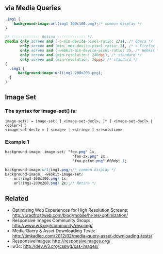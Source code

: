 ## via Media Queries
```css
.img1 {
    background-image:url(img1-100x100.png);/* common display */
}

/* ------------- Retina ------------- */
@media only screen and (-o-min-device-pixel-ratio: 2/1), /* Opera */
       only screen and (min--moz-device-pixel-ratio: 2), /* < Firefox 16 */
       only screen and (-webkit-min-device-pixel-ratio: 2), /* Webkit */
       only screen and (min-resolution: 240dpi), /* standard */
       only screen and (min-resolution: 2dppx) /* standard */
{
  .img1 {
      background-image:url(img1-200x200.png);
  }
}
```
## Image Set
### The syntax for image-set() is:
```
image-set() = image-set( [ <image-set-decl>, ]* [ <image-set-decl> | <color>] )
<image-set-decl> = [ <image> | <string> ] <resolution>
```
### Example 1
```css
background-image: image-set( "foo.png" 1x,
                               "foo-2x.png" 2x,
                               "foo-print.png" 600dpi );
```
```css
background-image:url(img1.png);/* common display */
background-image: -webkit-image-set(
    url(img1-100x100.png) 1x,
    url(img1-200x200.png) 2x);/* Retina */
```
                               

## Related
* Optimizing Web Experiences for High Resolution Screens: http://bradfrostweb.com/blog/mobile/hi-res-optimization/ 
* Responsive Images Community Group: http://www.w3.org/community/respimg/ 
* Media Query & Asset Downloading Tests: http://timkadlec.com/2012/02/media-query-asset-downloading-tests/ 
* ResponsiveImages: http://responsiveimages.org/ 
* w3c: http://dev.w3.org/csswg/css-images/ 
